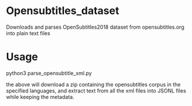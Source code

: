 # Opensubtitles_dataset
Downloads and parses OpenSubtitles2018 dataset from opensubtitles.org into plain text files

# Usage
python3 parse_opensubtitle_xml.py

the above will download a zip containing the opensubtitles corpus in the specified languages, and extract text from all the xml files into JSONL files while keeping the metadata.
